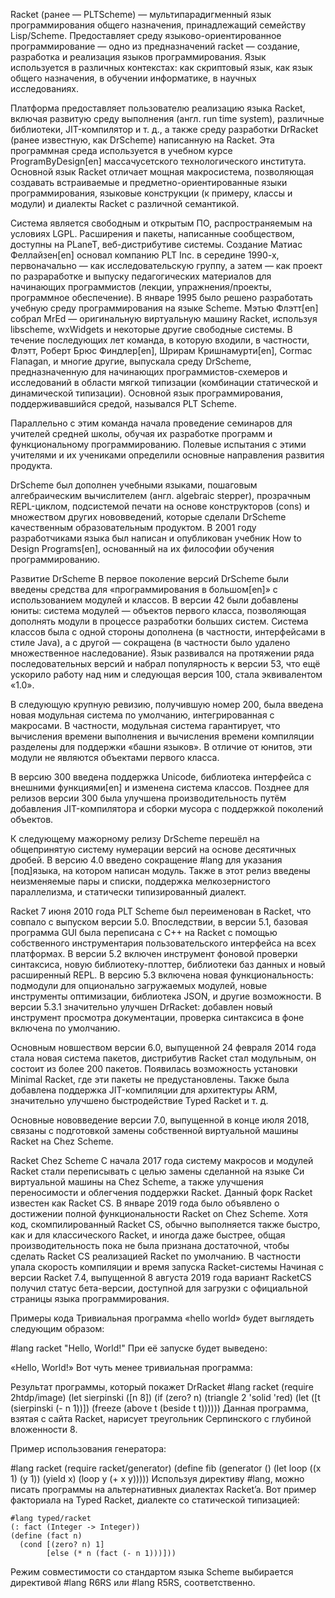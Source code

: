 Racket (ранее — PLTScheme) — мультипарадигменный язык программирования общего назначения, принадлежащий семейству Lisp/Scheme. Предоставляет среду языково-ориентированное программирование — одно из предназначений racket — создание, разработка и реализация языков программирования. Язык используется в различных контекстах: как скриптовый язык, как язык общего назначения, в обучении информатике, в научных исследованиях.

Платформа предоставляет пользователю реализацию языка Racket, включая развитую среду выполнения (англ. run time system), различные библиотеки, JIT-компилятор и т. д., а также среду разработки DrRacket (ранее известную, как DrScheme) написанную на Racket. Эта программная среда используется в учебном курсе ProgramByDesign[en] массачусетского технологического института. Основной язык Racket отличает мощная макросистема, позволяющая создавать встраиваемые и предметно-ориентированные языки программирования, языковые конструкции (к примеру, классы и модули) и диалекты Racket с различной семантикой.

Система является свободным и открытым ПО, распространяемым на условиях LGPL. Расширения и пакеты, написанные сообществом, доступны на PLaneT, веб-дистрибутиве системы.
Создание
Матиас Феллайзен[en] основал компанию PLT Inc. в середине 1990-х, первоначально — как исследовательскую группу, а затем — как проект по разраработке и выпуску педагогических материалов для начинающих программистов (лекции, упражнения/проекты, программное обеспечение). В январе 1995 было решено разработать учебную среду программирования на языке Scheme. Мэтью Флэтт[en] собрал MrEd — оригинальную виртуальную машину Racket, используя libscheme, wxWidgets и некоторые другие свободные системы. В течение последующих лет команда, в которую входили, в частности, Флэтт, Роберт Брюс Финдлер[en], Шрирам Кришнамурти[en], Cormac Flanagan, и многие другие, выпускала среду DrScheme, предназначенную для начинающих программистов-схемеров и исследований в области мягкой типизации (комбинации статической и динамической типизации). Основной язык программирования, поддерживавшийся средой, назывался PLT Scheme.

Параллельно с этим команда начала проведение семинаров для учителей средней школы, обучая их разработке программ и функциональному программированию. Полевые испытания с этими учителями и их учениками определили основные направления развития продукта.

DrScheme был дополнен учебными языками, пошаговым алгебраическим вычислителем (англ. algebraic stepper), прозрачным REPL-циклом, подсистемой печати на основе конструкторов (cons) и множеством других нововведений, которые сделали DrScheme качественным образовательным продуктом. В 2001 году разработчиками языка был написан и опубликован учебник How to Design Programs[en], основанный на их философии обучения программированию.

Развитие DrScheme
В первое поколение версий DrScheme были введены средства для «программирования в большом[en]» c использованием модулей и классов. В версии 42 были добавлены юниты: система модулей — объектов первого класса, позволяющая дополнять модули в процессе разработки больших систем. Система классов была с одной стороны дополнена (в частности, интерфейсами в стиле Java), а с другой — сокращена (в частности было удалено множественное наследование). Язык развивался на протяжении ряда последовательных версий и набрал популярность к версии 53, что ещё ускорило работу над ним и следующая версия 100, стала эквивалентом «1.0».

В следующую крупную ревизию, получившую номер 200, была введена новая модульная система по умолчанию, интегрированная с макросами. В частности, модульная система гарантирует, что вычисления времени выполнения и вычисления времени компиляции разделены для поддержки «башни языков». В отличие от юнитов, эти модули не являются объектами первого класса.

В версию 300 введена поддержка Unicode, библиотека интерфейса с внешними функциями[en] и изменена система классов. Позднее для релизов версии 300 была улучшена производительность путём добавления JIT-компилятора и сборки мусора с поддержкой поколений объектов.

К следующему мажорному релизу DrScheme перешёл на общепринятую систему нумерации версий на основе десятичных дробей. В версию 4.0 введено сокращение #lang для указания [под]языка, на котором написан модуль. Также в этот релиз введены неизменяемые пары и списки, поддержка мелкозернистого параллелизма, и статически типизированный диалект.

Racket
7 июня 2010 года PLT Scheme был переименован в Racket, что совпало с выпуском версии 5.0. Впоследствии, в версии 5.1, базовая программа GUI была переписана с C++ на Racket c помощью собственного инструментария пользовательского интерфейса на всех платформах. В версии 5.2 включен инструмент фоновой проверки синтаксиса, новую библиотеку-плоттер, библиотеки баз данных и новый расширенный REPL. В версию 5.3 включена новая функциональность: подмодули для опционально загружаемых модулей, новые инструменты оптимизации, библиотека JSON, и другие возможности. В версии 5.3.1 значительно улучшен DrRacket: добавлен новый инструмент просмотра документации, проверка синтаксиса в фоне включена по умолчанию.

Основным новшеством версии 6.0, выпущенной 24 февраля 2014 года стала новая система пакетов, дистрибутив Racket стал модульным, он состоит из более 200 пакетов. Появилась возможность установки Minimal Racket, где эти пакеты не предустановлены. Также была добавлена поддержка JIT-компиляции для архитектуры ARM, значительно улучшено быстродействие Typed Racket и т. д.

Основные нововведение версии 7.0, выпущенной в конце июля 2018, связаны с подготовкой замены собственной виртуальной машины Racket на Chez Scheme.

Racket Chez Scheme
С начала 2017 года систему макросов и модулей Racket стали переписывать с целью замены сделанной на языке Си виртуальной машины на Chez Scheme, а также улучшения переносимости и облегчения поддержки Racket. Данный форк Racket известен как Racket CS. В январе 2019 года было объявлено о достижении полной функциональности Racket on Chez Scheme. Хотя код, скомпилированный Racket CS, обычно выполняется также быстро, как и для классического Racket, и иногда даже быстрее, общая производительность пока не была признана достаточной, чтобы сделать Racket CS реализацией Racket по умолчанию. В частности упала скорость компиляции и время запуска Racket-системы Начиная с версии Racket 7.4, выпущенной 8 августа 2019 года вариант RacketCS получил статус бета-версии, доступной для загрузки с официальной страницы языка программирования.

Примеры кода
Тривиальная программа «hello world» будет выглядеть следующим образом:

#lang racket
"Hello, World!"
При её запуске будет выведено:

«Hello, World!»
Вот чуть менее тривиальная программа:


Результат программы, который покажет DrRacket
#lang racket
(require 2htdp/image)
(let sierpinski ([n 8])
  (if (zero? n)
    (triangle 2 'solid 'red)
    (let ([t (sierpinski (- n 1))])
      (freeze (above t (beside t t))))))
Данная программа, взятая с сайта Racket, нарисует треугольник Серпинского с глубиной вложенности 8.

Пример использования генератора:

#lang racket
(require racket/generator)
(define fib
  (generator
   () (let loop ((x 1)
                 (y 1))
        (yield x)
        (loop y (+ x y)))))
Используя директиву #lang, можно писать программы на альтернативных диалектах Racket’a. Вот пример факториала на Typed Racket, диалекте со статической типизацией:
```Racket
#lang typed/racket
(: fact (Integer -> Integer))
(define (fact n)
  (cond [(zero? n) 1]
        [else (* n (fact (- n 1)))]))
```
Режим совместимости со стандартом языка Scheme выбирается директивой #lang R6RS или #lang R5RS, соответственно.
